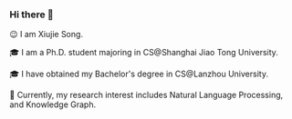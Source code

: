 ### Hi there 👋

<!--
**xiujiesong/xiujiesong** is a ✨ _special_ ✨ repository because its `README.md` (this file) appears on your GitHub profile.

Here are some ideas to get you started:

- 🔭 I’m currently working on ...
- 🌱 I’m currently learning ...
- 👯 I’m looking to collaborate on ...
- 🤔 I’m looking for help with ...
- 💬 Ask me about ...
- 📫 How to reach me: ...
- 😄 Pronouns: ...
- ⚡ Fun fact: ...
-->

😉 I am Xiujie Song.

🎓 I am a Ph.D. student majoring in CS@Shanghai Jiao Tong University. 

🎓 I have obtained my Bachelor's degree in CS@Lanzhou University. 

🔎 Currently, my research interest includes Natural Language Processing, and Knowledge Graph.

